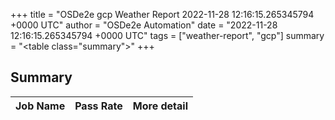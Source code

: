 +++
title = "OSDe2e gcp Weather Report 2022-11-28 12:16:15.265345794 +0000 UTC"
author = "OSDe2e Automation"
date = "2022-11-28 12:16:15.265345794 +0000 UTC"
tags = ["weather-report", "gcp"]
summary = "<table class=\"summary\"></table>"
+++
## Summary

| Job Name | Pass Rate | More detail |
|----------|-----------|-------------|




